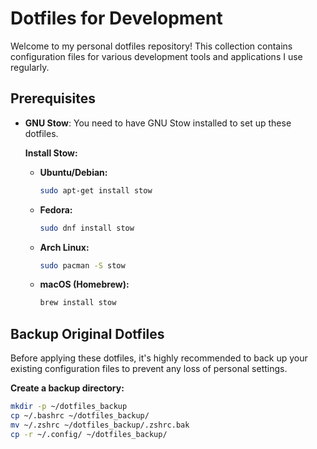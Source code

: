 # Dotfiles for Development

Welcome to my personal dotfiles repository! This collection contains configuration files for various development tools and applications I use regularly.

## Prerequisites

- **GNU Stow**: You need to have GNU Stow installed to set up these dotfiles.

  **Install Stow:**

  - **Ubuntu/Debian:**
    ```bash
    sudo apt-get install stow
    ```
  - **Fedora:**
    ```bash
    sudo dnf install stow
    ```
  - **Arch Linux:**
    ```bash
    sudo pacman -S stow
    ```
  - **macOS (Homebrew):**
    ```bash
    brew install stow
    ```

## Backup Original Dotfiles

Before applying these dotfiles, it's highly recommended to back up your existing configuration files to prevent any loss of personal settings.

**Create a backup directory:**
```bash
mkdir -p ~/dotfiles_backup
cp ~/.bashrc ~/dotfiles_backup/
mv ~/.zshrc ~/dotfiles_backup/.zshrc.bak
cp -r ~/.config/ ~/dotfiles_backup/
